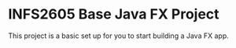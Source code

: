 # INFS2605 Base Java FX Project

This project is a basic set up for you to start building a Java FX app.
